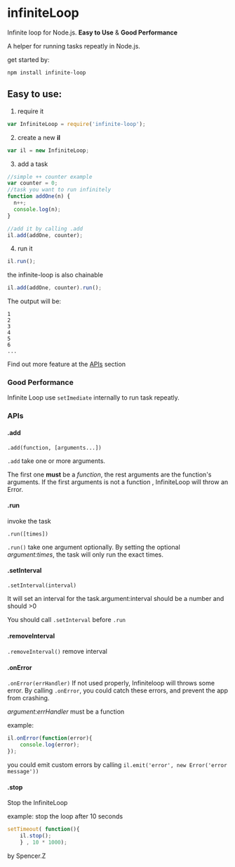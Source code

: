 infiniteLoop
============

Infinite loop for Node.js. **Easy to Use** & **Good Performance**

A helper for running tasks repeatly in Node.js. 

get started by:

```
npm install infinite-loop
```

## Easy to use:

1. require it

```javascript
var InfiniteLoop = require('infinite-loop');
```

2. create a new **il**

```javascript
var il = new InfiniteLoop;
```

3. add a task

```javascript
//simple ++ counter example
var counter = 0;
//task you want to run infinitely
function addOne(n) {
  n++;
  console.log(n);
}

//add it by calling .add
il.add(addOne, counter);
```

4. run it

```javascript
il.run();
```

the infinite-loop is also chainable

```javascript
il.add(addOne, counter).run();
```
The output will be:
```
1
2
3
4
5
6
...
```

Find out more feature at the [APIs](#APIs) section

### Good Performance

Infinite Loop use `setImediate` internally to run task repeatly.

### APIs

#### .add
`.add(function, [arguments...])`

`.add` take one or more arguments.

The first one **must** be a *function*, the rest arguments are the function's arguments.
If the first arguments is not a function , InfiniteLoop will throw an Error.

#### .run

invoke the task

`.run([times])`

`.run()` take one argument optionally. By setting the optional *argument:times*, the task will only run the exact times.

#### .setInterval
`.setInterval(interval)`

It will set an interval for the task.argument:interval should be a number and should >0

You should call `.setInterval` before `.run`

#### .removeInterval
`.removeInterval()`
remove interval

#### .onError
`.onError(errHandler)`
If not used properly, Infiniteloop will throws some error. By calling `.onError`, you could catch these errors, and prevent the app from crashing.

*argument:errHandler* must be a function

example:
```javascript
il.onError(function(error){
    console.log(error);
});
```

you could emit custom errors by calling `il.emit('error', new Error('error message'))`

#### .stop
Stop the InfiniteLoop

example: stop the loop after 10 seconds
```javascript
setTimeout( function(){
    il.stop();
    } , 10 * 1000);
```



by Spencer.Z
